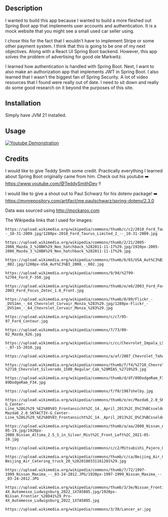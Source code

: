 # <Markwitz Automotive>

## Description

I wanted to build this app because I wanted to build a more fleshed out Spring Boot app that implements user accounts
and authentication. It is a mock website that you might see a small used car seller using. 

I chose this for the fact that I wouldn't have to implement Stripe or some other payment system. I think that this is going to be one of my next objectives.
Along with a React UI Spring Boot backend. However, this app solves the problem of advertising for good ole Markwitz. 

I learned how authentication is handled with Spring Boot. Next, I want to also make an authorization app that implements JWT in Spring Boot. I also
learned that I wasn't the biggest fan of Spring Security. A lot of video resources that I found were really out of date.
I need to sit down and really do some good research on it beyond the purposes of this site.

## Installation

Simply have JVM 21 installed.

## Usage

[![Youtube Demonstration](https://img.youtube.com/vi/vnv0s_8r1yo/0.jpg)]()

## Credits

I would like to give Teddy Smith some credit. Practically everything I learned about Spring Boot originally came from him.
Check out his youtube ➡️ https://www.youtube.com/@TeddySmithDev !!

I would like to give a shout out to Paul Schwarz for his dotenv package! ➡️ https://mvnrepository.com/artifact/me.paulschwarz/spring-dotenv/2.3.0

Data was sourced using http://mockaroo.com

The Wikipedia links that I used for images:
```
https://upload.wikimedia.org/wikipedia/commons/thumb/c/c2/2010_Ford_Taurus_Limited_2_--_10-31-2009.jpg/1280px-2010_Ford_Taurus_Limited_2_--_10-31-2009.jpg

https://upload.wikimedia.org/wikipedia/commons/thumb/2/21/2005-2006_Mazda_3_%28BK%29_Neo_hatchback_%282011-11-17%29.jpg/1920px-2005-2006_Mazda_3_%28BK%29_Neo_hatchback_%282011-11-17%29.jpg

https://upload.wikimedia.org/wikipedia/commons/thumb/6/65/USA_Aut%C3%B3_2008_-_002.jpg/1280px-USA_Aut%C3%B3_2008_-_002.jpg

https://upload.wikimedia.org/wikipedia/commons/9/9d/%2799-%2704_Ford_F-350.jpg

https://upload.wikimedia.org/wikipedia/commons/thumb/e/e6/2003_Ford_Focus_Zetec_1.6_Front.jpg/1920px-2003_Ford_Focus_Zetec_1.6_Front.jpg

https://upload.wikimedia.org/wikipedia/commons/thumb/0/09/Flickr_-_DVS1mn_-_64_Chevrolet_Corvair_Monza_%283%29.jpg/1280px-Flickr_-_DVS1mn_-_64_Chevrolet_Corvair_Monza_%283%29.jpg

https://upload.wikimedia.org/wikipedia/commons/c/c7/95-97_Ford_Contour.jpg

https://upload.wikimedia.org/wikipedia/commons/7/73/00-02_Mazda_626.jpg

https://upload.wikimedia.org/wikipedia/commons/c/cc/Chevrolet_Impala_LS_--_07-15-2010.jpg

https://upload.wikimedia.org/wikipedia/commons/a/af/2007_Chevrolet_Tahoe_rear.jpg

https://upload.wikimedia.org/wikipedia/commons/thumb/f/f4/%2710_Chevrolet_Silverado_1500_Regular_Cab_%28MIAS_%2710%29.jpg/1280px-%2710_Chevrolet_Silverado_1500_Regular_Cab_%28MIAS_%2710%29.jpg

https://upload.wikimedia.org/wikipedia/commons/thumb/d/df/89DodgeRam_F34.jpg/1920px-89DodgeRam_F34.jpg

https://upload.wikimedia.org/wikipedia/commons/f/f0/1987shelby.jpg

https://upload.wikimedia.org/wikipedia/commons/thumb/e/ec/Mazda6_2.0_SKYACTIV-G_Center-Line_%28GJ%29_%E2%80%93_Frontansicht%2C_14._April_2013%2C_D%C3%BCsseldorf.jpg/1920px-Mazda6_2.0_SKYACTIV-G_Center-Line_%28GJ%29_%E2%80%93_Frontansicht%2C_14._April_2013%2C_D%C3%BCsseldorf.jpg

https://upload.wikimedia.org/wikipedia/commons/thumb/a/aa/2008_Nissan_Altima_2.5_S_in_Silver_Mist%2C_Front_Left%2C_2021-05-19.jpg/1920px-2008_Nissan_Altima_2.5_S_in_Silver_Mist%2C_Front_Left%2C_2021-05-19.jpg

https://upload.wikimedia.org/wikipedia/commons/c/c2/Mitsubishi_Pajero_012.JPG

https://upload.wikimedia.org/wikipedia/commons/thumb/c/ca/Beijing_Air_Catering_truck_20_%2820180331161201%29.jpg/1280px-Beijing_Air_Catering_truck_20_%2820180331161201%29.jpg

https://upload.wikimedia.org/wikipedia/commons/thumb/7/72/1997-1999_Nissan_Maxima_--_03-24-2012.JPG/1920px-1997-1999_Nissan_Maxima_--_03-24-2012.JPG

https://upload.wikimedia.org/wikipedia/commons/thumb/3/3e/Nissan_Frontier_%28D41%29_Pro-4X_Automesse_Ludwigsburg_2022_1X7A5885.jpg/1920px-Nissan_Frontier_%28D41%29_Pro-4X_Automesse_Ludwigsburg_2022_1X7A5885.jpg

https://upload.wikimedia.org/wikipedia/commons/3/30/Lancer_ar.jpg 
```